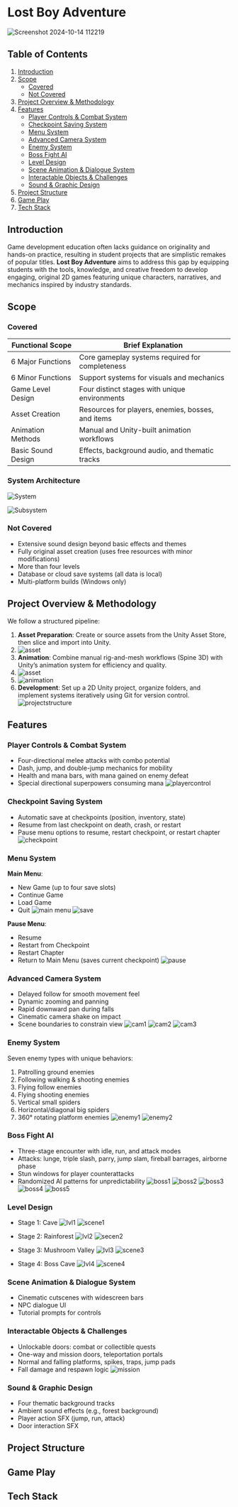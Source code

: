 # Lost Boy Adventure
![Screenshot 2024-10-14 112219](https://github.com/MinKhantKyaw5006/ALostBoy_TheGame/blob/d2ff7b9774495cbd018c0d2790c01b6187f62146/Screenshot%202024-10-14%20112219.png)



## Table of Contents
1. [Introduction](#introduction)
2. [Scope](#scope)
   - [Covered](#covered)
   - [Not Covered](#not-covered)
3. [Project Overview & Methodology](#project-overview--methodology)
4. [Features](#features)
   - [Player Controls & Combat System](#player-controls--combat-system)
   - [Checkpoint Saving System](#checkpoint-saving-system)
   - [Menu System](#menu-system)
   - [Advanced Camera System](#advanced-camera-system)
   - [Enemy System](#enemy-system)
   - [Boss Fight AI](#boss-fight-ai)
   - [Level Design](#level-design)
   - [Scene Animation & Dialogue System](#scene-animation--dialogue-system)
   - [Interactable Objects & Challenges](#interactable-objects--challenges)
   - [Sound & Graphic Design](#sound--graphic-design)
5. [Project Structure](#project-structure)
6. [Game Play](#game-play)
7. [Tech Stack](#tech-stack)


## Introduction
Game development education often lacks guidance on originality and hands-on practice, resulting in student projects that are simplistic remakes of popular titles. **Lost Boy Adventure** aims to address this gap by equipping students with the tools, knowledge, and creative freedom to develop engaging, original 2D games featuring unique characters, narratives, and mechanics inspired by industry standards.

## Scope
### Covered
| Functional Scope       | Brief Explanation                                 |
|------------------------|---------------------------------------------------|
| 6 Major Functions      | Core gameplay systems required for completeness   |
| 6 Minor Functions      | Support systems for visuals and mechanics         |
| Game Level Design      | Four distinct stages with unique environments     |
| Asset Creation         | Resources for players, enemies, bosses, and items |
| Animation Methods      | Manual and Unity-built animation workflows        |
| Basic Sound Design     | Effects, background audio, and thematic tracks    |

### System Architecture
![System](https://raw.githubusercontent.com/MinKhantKyaw5006/ALostBoy_TheGame/71adca0393dcf14bf4d4dcf52e906c27548a6ce5/system.png)

![Subsystem](https://github.com/MinKhantKyaw5006/ALostBoy_TheGame/blob/b8a25d9ecfea32a00386c91cf009c603551b01f8/subsystem.png)


### Not Covered
- Extensive sound design beyond basic effects and themes
- Fully original asset creation (uses free resources with minor modifications)
- More than four levels
- Database or cloud save systems (all data is local)
- Multi-platform builds (Windows only)

## Project Overview & Methodology
We follow a structured pipeline:
1. **Asset Preparation**: Create or source assets from the Unity Asset Store, then slice and import into Unity.
2. ![asset]( https://github.com/MinKhantKyaw5006/ALostBoy_TheGame/blob/87459420dceb72bf67c7bad6ee1709370297f9bf/asset%20preparation.png)
3. **Animation**: Combine manual rig-and-mesh workflows (Spine 3D) with Unity’s animation system for efficiency and quality.
4. ![asset](https://github.com/MinKhantKyaw5006/ALostBoy_TheGame/blob/87459420dceb72bf67c7bad6ee1709370297f9bf/character%20design.png)
5. ![animation](https://github.com/MinKhantKyaw5006/ALostBoy_TheGame/blob/87459420dceb72bf67c7bad6ee1709370297f9bf/character%20animation.png)
6. **Development**: Set up a 2D Unity project, organize folders, and implement systems iteratively using Git for version control.
   ![projectstructure](https://github.com/MinKhantKyaw5006/ALostBoy_TheGame/blob/0dbd391b1e91652d68f445884b6969049132bd4f/project%20structure.png)

## Features
### Player Controls & Combat System
- Four-directional melee attacks with combo potential
- Dash, jump, and double-jump mechanics for mobility
- Health and mana bars, with mana gained on enemy defeat
- Special directional superpowers consuming mana
![playercontrol](https://github.com/MinKhantKyaw5006/ALostBoy_TheGame/blob/0dbd391b1e91652d68f445884b6969049132bd4f/playercontrol.png)

### Checkpoint Saving System
- Automatic save at checkpoints (position, inventory, state)
- Resume from last checkpoint on death, crash, or restart
- Pause menu options to resume, restart checkpoint, or restart chapter
![checkpoint](https://github.com/MinKhantKyaw5006/ALostBoy_TheGame/blob/0dbd391b1e91652d68f445884b6969049132bd4f/checkpoint.png)

### Menu System
**Main Menu**:
- New Game (up to four save slots)
- Continue Game
- Load Game
- Quit
![main menu](https://github.com/MinKhantKyaw5006/ALostBoy_TheGame/blob/e33b402e8e33bbe6c94e465fb1318dfa9ab61d82/main%20menu.png)
![save](https://github.com/MinKhantKyaw5006/ALostBoy_TheGame/blob/e33b402e8e33bbe6c94e465fb1318dfa9ab61d82/save%20menu.png)


**Pause Menu**:
- Resume
- Restart from Checkpoint
- Restart Chapter
- Return to Main Menu (saves current checkpoint)
![pause](https://github.com/MinKhantKyaw5006/ALostBoy_TheGame/blob/e33b402e8e33bbe6c94e465fb1318dfa9ab61d82/pause%20menu.png)

### Advanced Camera System
- Delayed follow for smooth movement feel
- Dynamic zooming and panning
- Rapid downward pan during falls
- Cinematic camera shake on impact
- Scene boundaries to constrain view
![cam1](https://github.com/MinKhantKyaw5006/ALostBoy_TheGame/blob/0d76e86211f586ba139df5a5e8fd4f9ea10e5edd/cam%20pan%201.png)
![cam2](https://github.com/MinKhantKyaw5006/ALostBoy_TheGame/blob/0d76e86211f586ba139df5a5e8fd4f9ea10e5edd/cam%20pan%202.png)
![cam3](https://github.com/MinKhantKyaw5006/ALostBoy_TheGame/blob/0d76e86211f586ba139df5a5e8fd4f9ea10e5edd/cam%20pan%203.png)

### Enemy System
Seven enemy types with unique behaviors:
1. Patrolling ground enemies
2. Following walking & shooting enemies
3. Flying follow enemies
4. Flying shooting enemies
5. Vertical small spiders
6. Horizontal/diagonal big spiders
7. 360° rotating platform enemies
![enemy1](https://github.com/MinKhantKyaw5006/ALostBoy_TheGame/blob/bb170f26d8478949c41637f40a48a7adad21caf9/enemy%20one.png)
![enemy2](https://github.com/MinKhantKyaw5006/ALostBoy_TheGame/blob/bb170f26d8478949c41637f40a48a7adad21caf9/enemy%20two.png)
   

### Boss Fight AI
- Three-stage encounter with idle, run, and attack modes
- Attacks: lunge, triple slash, parry, jump slam, fireball barrages, airborne phase
- Stun windows for player counterattacks
- Randomized AI patterns for unpredictability
  ![boss1](https://github.com/MinKhantKyaw5006/ALostBoy_TheGame/blob/bb170f26d8478949c41637f40a48a7adad21caf9/boss%201.png)
  ![boss2](https://github.com/MinKhantKyaw5006/ALostBoy_TheGame/blob/bb170f26d8478949c41637f40a48a7adad21caf9/boss%202.png)
  ![boss3](https://github.com/MinKhantKyaw5006/ALostBoy_TheGame/blob/bb170f26d8478949c41637f40a48a7adad21caf9/boss%20three.png)
  ![boss4](https://github.com/MinKhantKyaw5006/ALostBoy_TheGame/blob/bb170f26d8478949c41637f40a48a7adad21caf9/boss%20four.png)
  ![boss5](https://github.com/MinKhantKyaw5006/ALostBoy_TheGame/blob/bb170f26d8478949c41637f40a48a7adad21caf9/boss%20five.png)

### Level Design
- Stage 1: Cave
![lvl1](https://github.com/MinKhantKyaw5006/ALostBoy_TheGame/blob/d26962b2834402c4099b0821be6d3ee7b3534651/lvl1.png)
![scene1](https://github.com/MinKhantKyaw5006/ALostBoy_TheGame/blob/d26962b2834402c4099b0821be6d3ee7b3534651/scene1.png)

- Stage 2: Rainforest
![lvl2](https://github.com/MinKhantKyaw5006/ALostBoy_TheGame/blob/d26962b2834402c4099b0821be6d3ee7b3534651/lvl2.png)
![secen2](https://github.com/MinKhantKyaw5006/ALostBoy_TheGame/blob/d26962b2834402c4099b0821be6d3ee7b3534651/scene2.png)

- Stage 3: Mushroom Valley
![lvl3](https://github.com/MinKhantKyaw5006/ALostBoy_TheGame/blob/d26962b2834402c4099b0821be6d3ee7b3534651/lvl3.png)
![scene3](https://github.com/MinKhantKyaw5006/ALostBoy_TheGame/blob/d26962b2834402c4099b0821be6d3ee7b3534651/scene3.png)

- Stage 4: Boss Cave
![lvl4](https://github.com/MinKhantKyaw5006/ALostBoy_TheGame/blob/d26962b2834402c4099b0821be6d3ee7b3534651/lvl4.png)
![scene4](https://github.com/MinKhantKyaw5006/ALostBoy_TheGame/blob/d26962b2834402c4099b0821be6d3ee7b3534651/scene4.png)
  

### Scene Animation & Dialogue System
- Cinematic cutscenes with widescreen bars
- NPC dialogue UI
- Tutorial prompts for controls

### Interactable Objects & Challenges
- Unlockable doors: combat or collectible quests
- One-way and mission doors, teleportation portals
- Normal and falling platforms, spikes, traps, jump pads
- Fall damage and respawn logic
![mission](https://github.com/MinKhantKyaw5006/ALostBoy_TheGame/blob/d26962b2834402c4099b0821be6d3ee7b3534651/mission.png)

### Sound & Graphic Design
- Four thematic background tracks
- Ambient sound effects (e.g., forest background)
- Player action SFX (jump, run, attack)
- Door interaction SFX

## Project Structure

## Game Play

## Tech Stack



